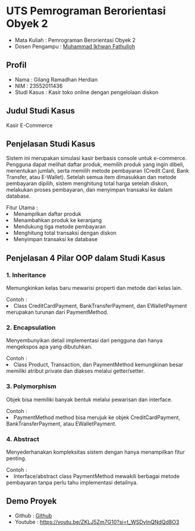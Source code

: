 # UTS Pemrograman Berorientasi Obyek 2
<ul>
  <li>Mata Kuliah : Pemrograman Berorientasi Obyek 2</li>
  <li>Dosen Pengampu : <a href="https://github.com/Muhammad-Ikhwan-Fathulloh">Muhammad Ikhwan Fathulloh</a></li>
</ul>

## Profil
<ul>
  <li>Nama : Gilang Ramadhan Herdian</li>
  <li>NIM : 23552011436</li>
  <li>Studi Kasus : Kasir toko online dengan pengelolaan diskon </li>
</ul>

## Judul Studi Kasus
<p>Kasir E-Commerce</p>

## Penjelasan Studi Kasus
<p>Sistem ini merupakan simulasi kasir berbasis console untuk e-commerce. Pengguna dapat melihat daftar produk, memilih produk yang ingin dibeli, menentukan jumlah, serta memilih metode pembayaran (Credit Card, Bank Transfer, atau E-Wallet). Setelah semua item dimasukkan dan metode pembayaran dipilih, sistem menghitung total harga setelah diskon, melakukan proses pembayaran, dan menyimpan transaksi ke dalam database.</p>
</ul>Fitur Utama :</ul>
</ul>
<li>Menampilkan daftar produk</li>
<li>Menambahkan produk ke keranjang</li>
<li>Mendukung tiga metode pembayaran</li>
<li>Menghitung total transaksi dengan diskon</li>
<li>Menyimpan transaksi ke database</li>

## Penjelasan 4 Pilar OOP dalam Studi Kasus

### 1. Inheritance
<p>Memungkinkan kelas baru mewarisi properti dan metode dari kelas lain.</p>
</ul>Contoh :</ul>
<li>Class CreditCardPayment, BankTransferPayment, dan EWalletPayment merupakan turunan dari PaymentMethod.</li>

### 2. Encapsulation
<p>Menyembunyikan detail implementasi dari pengguna dan hanya mengekspos apa yang dibutuhkan.</p>
</ul>Contoh :</ul>
<li>Class Product, Transaction, dan PaymentMethod kemungkinan besar memiliki atribut private dan diakses melalui getter/setter.</li>

### 3. Polymorphism
<p>Objek bisa memiliki banyak bentuk melalui pewarisan dan interface.</p>
</ul>Contoh :</ul>
<li>PaymentMethod method bisa merujuk ke objek CreditCardPayment, BankTransferPayment, atau EWalletPayment.</li>

### 4. Abstract
<p>Menyederhanakan kompleksitas sistem dengan hanya menampilkan fitur penting.</p>
</ul>Contoh :</ul>
<li>Interface/abstract class PaymentMethod mewakili berbagai metode pembayaran tanpa perlu tahu implementasi detailnya.</li>

## Demo Proyek
<ul>
  <li>Github : <a href="">Github</a></li>
  <li>Youtube : <a href="">https://youtu.be/ZKLJ5Zm7G10?si=t_WSDyInQNdQd8O3</a></li>
</ul>

